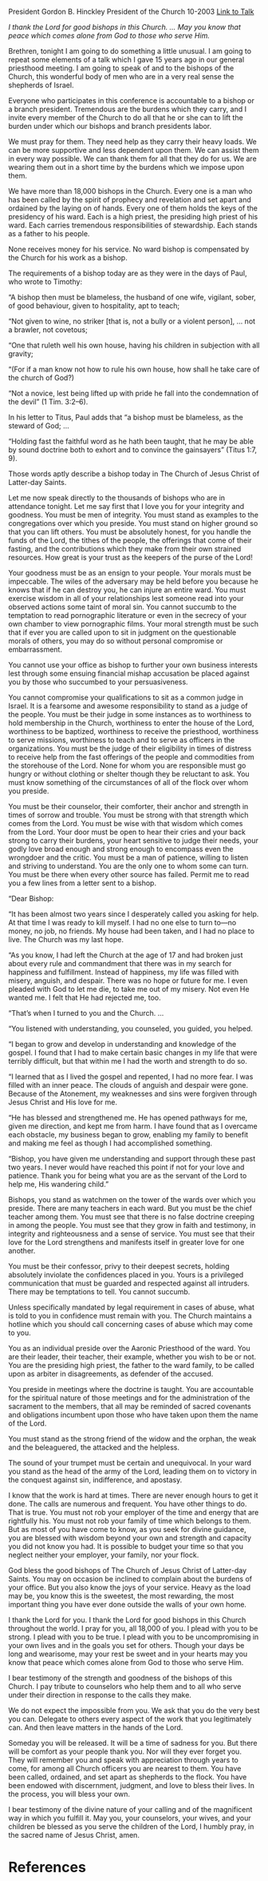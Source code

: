 President Gordon B. Hinckley
President of the Church
10-2003
[Link to Talk](https://www.churchofjesuschrist.org/study/general-conference/2003/10/the-shepherds-of-israel?lang=eng)

_I thank the Lord for good bishops in this Church. … May you know that peace which comes alone from God to those who serve Him._

Brethren, tonight I am going to do something a little unusual. I am going to repeat some elements of a talk which I gave 15 years ago in our general priesthood meeting. I am going to speak of and to the bishops of the Church, this wonderful body of men who are in a very real sense the shepherds of Israel.

Everyone who participates in this conference is accountable to a bishop or a branch president. Tremendous are the burdens which they carry, and I invite every member of the Church to do all that he or she can to lift the burden under which our bishops and branch presidents labor.

We must pray for them. They need help as they carry their heavy loads. We can be more supportive and less dependent upon them. We can assist them in every way possible. We can thank them for all that they do for us. We are wearing them out in a short time by the burdens which we impose upon them.

We have more than 18,000 bishops in the Church. Every one is a man who has been called by the spirit of prophecy and revelation and set apart and ordained by the laying on of hands. Every one of them holds the keys of the presidency of his ward. Each is a high priest, the presiding high priest of his ward. Each carries tremendous responsibilities of stewardship. Each stands as a father to his people.

None receives money for his service. No ward bishop is compensated by the Church for his work as a bishop.

The requirements of a bishop today are as they were in the days of Paul, who wrote to Timothy:

“A bishop then must be blameless, the husband of one wife, vigilant, sober, of good behaviour, given to hospitality, apt to teach;

“Not given to wine, no striker [that is, not a bully or a violent person], … not a brawler, not covetous;

“One that ruleth well his own house, having his children in subjection with all gravity;

“(For if a man know not how to rule his own house, how shall he take care of the church of God?)

“Not a novice, lest being lifted up with pride he fall into the condemnation of the devil” (1 Tim. 3:2–6).

In his letter to Titus, Paul adds that “a bishop must be blameless, as the steward of God; …

“Holding fast the faithful word as he hath been taught, that he may be able by sound doctrine both to exhort and to convince the gainsayers” (Titus 1:7, 9).

Those words aptly describe a bishop today in The Church of Jesus Christ of Latter-day Saints.

Let me now speak directly to the thousands of bishops who are in attendance tonight. Let me say first that I love you for your integrity and goodness. You must be men of integrity. You must stand as examples to the congregations over which you preside. You must stand on higher ground so that you can lift others. You must be absolutely honest, for you handle the funds of the Lord, the tithes of the people, the offerings that come of their fasting, and the contributions which they make from their own strained resources. How great is your trust as the keepers of the purse of the Lord!

Your goodness must be as an ensign to your people. Your morals must be impeccable. The wiles of the adversary may be held before you because he knows that if he can destroy you, he can injure an entire ward. You must exercise wisdom in all of your relationships lest someone read into your observed actions some taint of moral sin. You cannot succumb to the temptation to read pornographic literature or even in the secrecy of your own chamber to view pornographic films. Your moral strength must be such that if ever you are called upon to sit in judgment on the questionable morals of others, you may do so without personal compromise or embarrassment.

You cannot use your office as bishop to further your own business interests lest through some ensuing financial mishap accusation be placed against you by those who succumbed to your persuasiveness.

You cannot compromise your qualifications to sit as a common judge in Israel. It is a fearsome and awesome responsibility to stand as a judge of the people. You must be their judge in some instances as to worthiness to hold membership in the Church, worthiness to enter the house of the Lord, worthiness to be baptized, worthiness to receive the priesthood, worthiness to serve missions, worthiness to teach and to serve as officers in the organizations. You must be the judge of their eligibility in times of distress to receive help from the fast offerings of the people and commodities from the storehouse of the Lord. None for whom you are responsible must go hungry or without clothing or shelter though they be reluctant to ask. You must know something of the circumstances of all of the flock over whom you preside.

You must be their counselor, their comforter, their anchor and strength in times of sorrow and trouble. You must be strong with that strength which comes from the Lord. You must be wise with that wisdom which comes from the Lord. Your door must be open to hear their cries and your back strong to carry their burdens, your heart sensitive to judge their needs, your godly love broad enough and strong enough to encompass even the wrongdoer and the critic. You must be a man of patience, willing to listen and striving to understand. You are the only one to whom some can turn. You must be there when every other source has failed. Permit me to read you a few lines from a letter sent to a bishop.

“Dear Bishop:

“It has been almost two years since I desperately called you asking for help. At that time I was ready to kill myself. I had no one else to turn to—no money, no job, no friends. My house had been taken, and I had no place to live. The Church was my last hope.

“As you know, I had left the Church at the age of 17 and had broken just about every rule and commandment that there was in my search for happiness and fulfillment. Instead of happiness, my life was filled with misery, anguish, and despair. There was no hope or future for me. I even pleaded with God to let me die, to take me out of my misery. Not even He wanted me. I felt that He had rejected me, too.

“That’s when I turned to you and the Church. …

“You listened with understanding, you counseled, you guided, you helped.

“I began to grow and develop in understanding and knowledge of the gospel. I found that I had to make certain basic changes in my life that were terribly difficult, but that within me I had the worth and strength to do so.

“I learned that as I lived the gospel and repented, I had no more fear. I was filled with an inner peace. The clouds of anguish and despair were gone. Because of the Atonement, my weaknesses and sins were forgiven through Jesus Christ and His love for me.

“He has blessed and strengthened me. He has opened pathways for me, given me direction, and kept me from harm. I have found that as I overcame each obstacle, my business began to grow, enabling my family to benefit and making me feel as though I had accomplished something.

“Bishop, you have given me understanding and support through these past two years. I never would have reached this point if not for your love and patience. Thank you for being what you are as the servant of the Lord to help me, His wandering child.”

Bishops, you stand as watchmen on the tower of the wards over which you preside. There are many teachers in each ward. But you must be the chief teacher among them. You must see that there is no false doctrine creeping in among the people. You must see that they grow in faith and testimony, in integrity and righteousness and a sense of service. You must see that their love for the Lord strengthens and manifests itself in greater love for one another.

You must be their confessor, privy to their deepest secrets, holding absolutely inviolate the confidences placed in you. Yours is a privileged communication that must be guarded and respected against all intruders. There may be temptations to tell. You cannot succumb.

Unless specifically mandated by legal requirement in cases of abuse, what is told to you in confidence must remain with you. The Church maintains a hotline which you should call concerning cases of abuse which may come to you.

You as an individual preside over the Aaronic Priesthood of the ward. You are their leader, their teacher, their example, whether you wish to be or not. You are the presiding high priest, the father to the ward family, to be called upon as arbiter in disagreements, as defender of the accused.

You preside in meetings where the doctrine is taught. You are accountable for the spiritual nature of those meetings and for the administration of the sacrament to the members, that all may be reminded of sacred covenants and obligations incumbent upon those who have taken upon them the name of the Lord.

You must stand as the strong friend of the widow and the orphan, the weak and the beleaguered, the attacked and the helpless.

The sound of your trumpet must be certain and unequivocal. In your ward you stand as the head of the army of the Lord, leading them on to victory in the conquest against sin, indifference, and apostasy.

I know that the work is hard at times. There are never enough hours to get it done. The calls are numerous and frequent. You have other things to do. That is true. You must not rob your employer of the time and energy that are rightfully his. You must not rob your family of time which belongs to them. But as most of you have come to know, as you seek for divine guidance, you are blessed with wisdom beyond your own and strength and capacity you did not know you had. It is possible to budget your time so that you neglect neither your employer, your family, nor your flock.

God bless the good bishops of The Church of Jesus Christ of Latter-day Saints. You may on occasion be inclined to complain about the burdens of your office. But you also know the joys of your service. Heavy as the load may be, you know this is the sweetest, the most rewarding, the most important thing you have ever done outside the walls of your own home.

I thank the Lord for you. I thank the Lord for good bishops in this Church throughout the world. I pray for you, all 18,000 of you. I plead with you to be strong. I plead with you to be true. I plead with you to be uncompromising in your own lives and in the goals you set for others. Though your days be long and wearisome, may your rest be sweet and in your hearts may you know that peace which comes alone from God to those who serve Him.

I bear testimony of the strength and goodness of the bishops of this Church. I pay tribute to counselors who help them and to all who serve under their direction in response to the calls they make.

We do not expect the impossible from you. We ask that you do the very best you can. Delegate to others every aspect of the work that you legitimately can. And then leave matters in the hands of the Lord.

Someday you will be released. It will be a time of sadness for you. But there will be comfort as your people thank you. Nor will they ever forget you. They will remember you and speak with appreciation through years to come, for among all Church officers you are nearest to them. You have been called, ordained, and set apart as shepherds to the flock. You have been endowed with discernment, judgment, and love to bless their lives. In the process, you will bless your own.

I bear testimony of the divine nature of your calling and of the magnificent way in which you fulfill it. May you, your counselors, your wives, and your children be blessed as you serve the children of the Lord, I humbly pray, in the sacred name of Jesus Christ, amen.

# References
